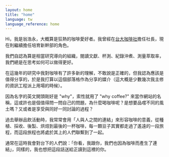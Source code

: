 ```yaml
---
layout: home
title: "home"
language: tw
language_reference: home
---
```


Hi，我是翁浩永，大概算是狂熱的咖啡愛好者。我曾經在[台大咖啡社](https://instagram.com/ntu.coffee)擔任社長，現在則繼續擔任培育新幹部的角色。

我們自認為算是相當研究導向的組織，閱讀文獻、杯測、紀錄沖煮、測量萃取率，我們總是在思考如何可以做得更好。

在這幾年的研究中我對咖啡有了許多新的理解，不敢說是正確的，但我認為應該是值得分享的，於是我打算以這個部落格作為分享的媒介（這大概是少數幾次我主修的資訊工程派上用場的時候）。

因為名字的英文開頭剛好是 "why"，索性就用了 "why coffee?" 來當作網站的名稱，這或許也是個值得問一問自己的問題，為什麼喝咖啡呢？是想要品嚐不同的風土嗎？又或者是享受與同好一同討論的過程？

過去舉辦品飲活動時，我常常會用「人與人之間的連結」來形容咖啡的意義，從種植、採收、後製、烘焙到最後的一杯咖啡，每一顆豆子其實都走過了遙遠的一段旅程，而這段旅程也將處於其上的人們聯繫到了一起。

通常在這時我會對台下的人們說：「你看，我跟你，我們也因為咖啡而產生了連結」，同樣的，我也想把這段話送給正讀到這裡的你。